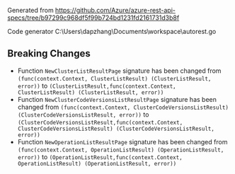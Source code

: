 
Generated from https://github.com/Azure/azure-rest-api-specs/tree/b97299c968df5f99b724bd1231fd2161731d3b8f

Code generator C:\Users\dapzhang\Documents\workspace\autorest.go

## Breaking Changes

- Function `NewClusterListResultPage` signature has been changed from `(func(context.Context, ClusterListResult) (ClusterListResult, error))` to `(ClusterListResult,func(context.Context, ClusterListResult) (ClusterListResult, error))`
- Function `NewClusterCodeVersionsListResultPage` signature has been changed from `(func(context.Context, ClusterCodeVersionsListResult) (ClusterCodeVersionsListResult, error))` to `(ClusterCodeVersionsListResult,func(context.Context, ClusterCodeVersionsListResult) (ClusterCodeVersionsListResult, error))`
- Function `NewOperationListResultPage` signature has been changed from `(func(context.Context, OperationListResult) (OperationListResult, error))` to `(OperationListResult,func(context.Context, OperationListResult) (OperationListResult, error))`

